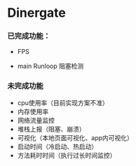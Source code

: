 # Dinergate
### 已完成功能：

* FPS

* main Runloop 阻塞检测

### 未完成功能

* cpu使用率（目前实现方案不准）
* 内存使用率
* 网络流量监控
* 堆栈上报（阻塞、崩溃）
* 可视化（本地页面可视化、app内可视化）
* 启动时间（冷启动、热启动）
* 方法耗时时间（执行过长时间监控）

